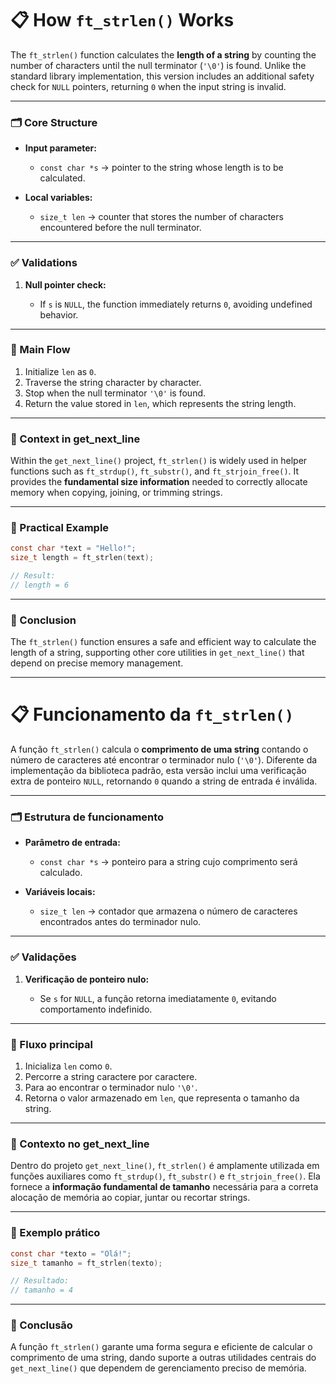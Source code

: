 # 📋 How `ft_strlen()` Works

The `ft_strlen()` function calculates the **length of a string** by counting the number of characters until the null terminator (`'\0'`) is found. Unlike the standard library implementation, this version includes an additional safety check for `NULL` pointers, returning `0` when the input string is invalid.

---

### 🗂️ Core Structure

* **Input parameter:**

  * `const char *s` → pointer to the string whose length is to be calculated.

* **Local variables:**

  * `size_t len` → counter that stores the number of characters encountered before the null terminator.

---

### ✅ Validations

1. **Null pointer check:**

   * If `s` is `NULL`, the function immediately returns `0`, avoiding undefined behavior.

---

### 🔄 Main Flow

1. Initialize `len` as `0`.
2. Traverse the string character by character.
3. Stop when the null terminator `'\0'` is found.
4. Return the value stored in `len`, which represents the string length.

---

### 🔗 Context in get\_next\_line

Within the `get_next_line()` project, `ft_strlen()` is widely used in helper functions such as `ft_strdup()`, `ft_substr()`, and `ft_strjoin_free()`. It provides the **fundamental size information** needed to correctly allocate memory when copying, joining, or trimming strings.

---

### 📝 Practical Example

```c
const char *text = "Hello!";
size_t length = ft_strlen(text);

// Result:
// length = 6
```

---

### 🎯 Conclusion

The `ft_strlen()` function ensures a safe and efficient way to calculate the length of a string, supporting other core utilities in `get_next_line()` that depend on precise memory management.

---

# 📋 Funcionamento da `ft_strlen()`

A função `ft_strlen()` calcula o **comprimento de uma string** contando o número de caracteres até encontrar o terminador nulo (`'\0'`). Diferente da implementação da biblioteca padrão, esta versão inclui uma verificação extra de ponteiro `NULL`, retornando `0` quando a string de entrada é inválida.

---

### 🗂️ Estrutura de funcionamento

* **Parâmetro de entrada:**

  * `const char *s` → ponteiro para a string cujo comprimento será calculado.

* **Variáveis locais:**

  * `size_t len` → contador que armazena o número de caracteres encontrados antes do terminador nulo.

---

### ✅ Validações

1. **Verificação de ponteiro nulo:**

   * Se `s` for `NULL`, a função retorna imediatamente `0`, evitando comportamento indefinido.

---

### 🔄 Fluxo principal

1. Inicializa `len` como `0`.
2. Percorre a string caractere por caractere.
3. Para ao encontrar o terminador nulo `'\0'`.
4. Retorna o valor armazenado em `len`, que representa o tamanho da string.

---

### 🔗 Contexto no get\_next\_line

Dentro do projeto `get_next_line()`, `ft_strlen()` é amplamente utilizada em funções auxiliares como `ft_strdup()`, `ft_substr()` e `ft_strjoin_free()`. Ela fornece a **informação fundamental de tamanho** necessária para a correta alocação de memória ao copiar, juntar ou recortar strings.

---

### 📝 Exemplo prático

```c
const char *texto = "Olá!";
size_t tamanho = ft_strlen(texto);

// Resultado:
// tamanho = 4
```

---

### 🎯 Conclusão

A função `ft_strlen()` garante uma forma segura e eficiente de calcular o comprimento de uma string, dando suporte a outras utilidades centrais do `get_next_line()` que dependem de gerenciamento preciso de memória.
